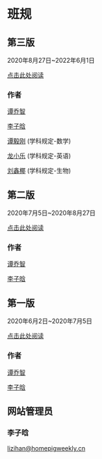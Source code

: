 # 班规

## 第三版

2020年8月27日~2022年6月1日

[点击此处阅读](r3.md)

### 作者

[谭乔智](/students/谭乔智/)

[李子晗](/students/李子晗/)

[谭毅刚](/students/谭毅刚/) (学科规定-数学)

[龙小乐](/students/龙小乐/) (学科规定-英语)

[刘鑫椰](/students/刘鑫椰/) (学科规定-生物)

## 第二版

2020年7月5日~2020年8月27日

[点击此处阅读](r2.md)

### 作者

[谭乔智](/students/谭乔智/)

[李子晗](/students/李子晗/)

## 第一版

2020年6月2日~2020年7月5日

[点击此处阅读](r1.md)

### 作者

[谭乔智](/students/谭乔智/)

[李子晗](/students/李子晗/)

## 网站管理员

### 李子晗

<lizihan@homepigweekly.cn>
